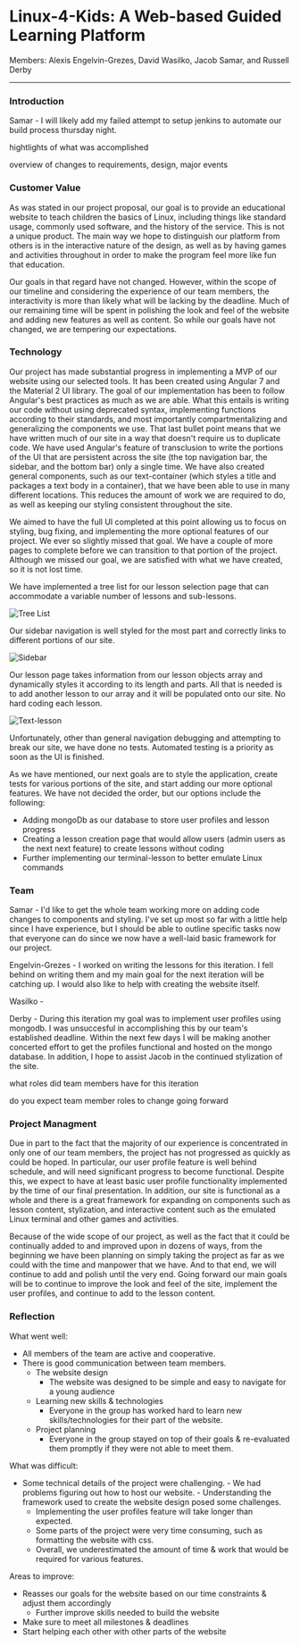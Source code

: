 # Linux-4-Kids: A Web-based Guided Learning Platform

Members: Alexis Engelvin-Grezes, David Wasilko, Jacob Samar, and Russell Derby
___

### Introduction

Samar - I will likely add my failed attempt to setup jenkins to automate
our build process thursday night.

hightlights of what was accomplished

overview of changes to requirements, design, major events

### Customer Value

As was stated in our project proposal, our goal is to provide an educational website to
teach children the basics of Linux, including things like standard usage, commonly used
software, and the history of the service. This is not a unique product. The main way we 
hope to distinguish our platform from others is in the interactive nature of the design, 
as well as by having games and activities throughout in order to make the program feel
more like fun that education.

Our goals in that regard have not changed. However, within the scope of our timeline and
considering the experience of our team members, the interactivity is more than likely what
will be lacking by the deadline. Much of our remaining time will be spent in polishing the
look and feel of the website and adding new features as well as content. So while our goals
have not changed, we are tempering our expectations.

### Technology

Our project has made substantial progress in implementing a MVP of our website using 
our selected tools. It has been created using Angular 7 and the Material 2 UI library.
The goal of our implementation has been to follow Angular's best practices as much as
we are able. What this entails is writing our code without using deprecated syntax,
implementing functions according to their standards, and most importantly compartmentalizing
and generalizing the components we use. That last bullet point means that we have
written much of our site in a way that doesn't require us to duplicate code. We have
used Angular's feature of transclusion to write the portions of the UI that are
persistent across the site (the top navigation bar, the sidebar, and the bottom bar)
only a single time. We have also created general components, such as our text-container
(which styles a title and packages a text body in a container), that we have been
able to use in many different locations. This reduces the amount of work we are
required to do, as well as keeping our styling consistent throughout the site.

We aimed to have the full UI completed at this point allowing us to focus on styling,
bug fixing, and implementing the more optional features of our project. We ever so
slightly missed that goal. We have a couple of more pages to complete before we can
transition to that portion of the project. Although we missed our goal, we are
satisfied with what we have created, so it is not lost time.

We have implemented a tree list for our lesson selection page that can accommodate
a variable number of lessons and sub-lessons.

![Tree List](src/assets/lesson-select.PNG)

Our sidebar navigation is well styled for the most part and correctly links to
different portions of our site.

![Sidebar](src/assets/sidebar.PNG)

Our lesson page takes information from our lesson objects array and dynamically
styles it according to its length and parts. All that is needed is to add another
lesson to our array and it will be populated onto our site. No hard coding each lesson.

![Text-lesson](src/assets/text-lesson.PNG)

Unfortunately, other than general navigation debugging and attempting to break our
site, we have done no tests. Automated testing is a priority as soon as the UI is finished.

As we have mentioned, our next goals are to style the application, create tests
for various portions of the site, and start adding our more optional features. We
have not decided the order, but our options include the following:
  - Adding mongoDb as our database to store user profiles and lesson progress
  - Creating a lesson creation page that would allow users (admin users as the
    next next feature) to create lessons without coding
  - Further implementing our terminal-lesson to better emulate Linux commands

### Team

Samar - I'd like to get the whole team working more on adding code changes
to components and styling. I've set up most so far with a little help since I
have experience, but I should be able to outline specific tasks now that everyone
can do since we now have a well-laid basic framework for our project.

Engelvin-Grezes - I worked on writing the lessons for this iteration. I fell behind on
writing them and my main goal for the next iteration will be catching up. I would also like
to help with creating the website itself.

Wasilko - 

Derby - During this iteration my goal was to implement user profiles using mongodb. I was
unsuccesful in accomplishing this by our team's established deadline. Within the next few
days I will be making another concerted effort to get the profiles functional and hosted
on the mongo database. In addition, I hope to assist Jacob in the continued stylization of
the site.


what roles did team members have for this iteration

do you expect team member roles to change going forward

### Project Managment

Due in part to the fact that the majority of our experience is concentrated in only one of 
our team members, the project has not progressed as quickly as could be hoped. In particular, 
our user profile feature is well behind schedule, and will need significant progress to become 
functional. Despite this, we expect to have at least basic user profile functionality 
implemented by the time of our final presentation. In addition, our site is functional as a 
whole and there is a great framework for expanding on components such as lesson content, 
stylization, and interactive content such as the emulated Linux terminal and other games and 
activities.

Because of the wide scope of our project, as well as the fact that it could be continually 
added to and improved upon in dozens of ways, from the beginning we have been planning on 
simply taking the project as far as we could with the time and manpower that we have. And to
that end, we will continue to add and polish until the very end. Going forward our main goals
will be to continue to improve the look and feel of the site, implement the user profiles,
and continue to add to the lesson content.

### Reflection

What went well:
  - All members of the team are active and cooperative.
  - There is good communication between team members.
	- The website design 
		- The website was designed to be simple and easy to navigate for a young audience 
	- Learning new skills & technologies 
		- Everyone in the group has worked hard to learn new skills/technologies for their part of the website.
	- Project planning 
		- Everyone in the group stayed on top of their goals & re-evaluated them promptly if they were not able to meet them.

What was difficult:
	
  - Some technical details of the project were challenging.
		- We had problems figuring out how to host our website.
		- Understanding the framework used to create the website design posed some challenges.
    - Implementing the user profiles feature will take longer than expected.
	- Some parts of the project were very time consuming, such as formatting the website with css.
	- Overall, we underestimated the amount of time & work that would be required for various features.

Areas to improve:
	
  - Reasses our goals for the website based on our time constraints & adjust them accordingly
	- Further improve skills needed to build the website
  - Make sure to meet all milestones & deadlines
  - Start helping each other with other parts of the website 

	
